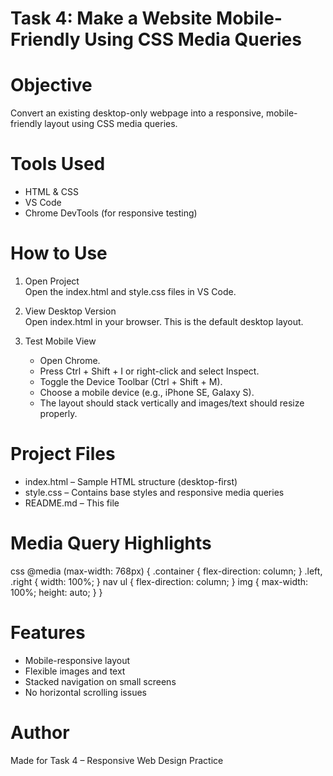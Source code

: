 
# Task 4: Make a Website Mobile-Friendly Using CSS Media Queries

# Objective
Convert an existing desktop-only webpage into a responsive, mobile-friendly layout using CSS media queries.



# Tools Used
- HTML & CSS
- VS Code
- Chrome DevTools (for responsive testing)



# How to Use

1. Open Project  
   Open the index.html and style.css files in VS Code.

2. View Desktop Version  
   Open index.html in your browser. This is the default desktop layout.

3. Test Mobile View  
   - Open Chrome.
   - Press Ctrl + Shift + I or right-click and select Inspect.
   - Toggle the Device Toolbar (Ctrl + Shift + M).
   - Choose a mobile device (e.g., iPhone SE, Galaxy S).
   - The layout should stack vertically and images/text should resize properly.



# Project Files

- index.html – Sample HTML structure (desktop-first)
- style.css – Contains base styles and responsive media queries
- README.md – This file



#  Media Query Highlights

css
@media (max-width: 768px) {
  .container {
    flex-direction: column;
  }
  .left, .right {
    width: 100%;
  }
  nav ul {
    flex-direction: column;
  }
  img {
    max-width: 100%;
    height: auto;
  }
}




# Features
- Mobile-responsive layout
- Flexible images and text
- Stacked navigation on small screens
- No horizontal scrolling issues



# Author
Made for Task 4 – Responsive Web Design Practice
